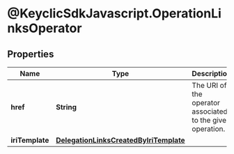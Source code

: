 # @KeyclicSdkJavascript.OperationLinksOperator

## Properties
Name | Type | Description | Notes
------------ | ------------- | ------------- | -------------
**href** | **String** | The URI of the operator associated to the given operation. | [optional] 
**iriTemplate** | [**DelegationLinksCreatedByIriTemplate**](DelegationLinksCreatedByIriTemplate.md) |  | [optional] 


